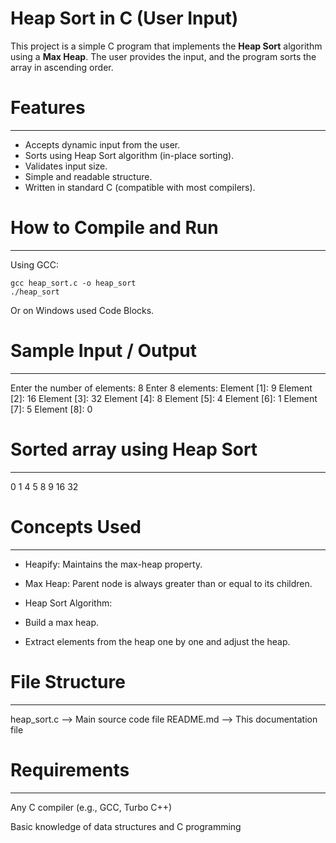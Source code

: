 # Heap Sort in C (User Input)

This project is a simple C program that implements the **Heap Sort** algorithm using a **Max Heap**. The user provides the input, and the program sorts the array in ascending order.


# Features
----------
* Accepts dynamic input from the user.
* Sorts using Heap Sort algorithm (in-place sorting).
* Validates input size.
* Simple and readable structure.
* Written in standard C (compatible with most compilers).


# How to Compile and Run
------------------------
Using GCC:

	gcc heap_sort.c -o heap_sort
	./heap_sort

Or on Windows used Code Blocks.


# Sample Input / Output
-----------------------
Enter the number of elements: 8
Enter 8 elements:
Element [1]: 9
Element [2]: 16
Element [3]: 32
Element [4]: 8
Element [5]: 4
Element [6]: 1
Element [7]: 5
Element [8]: 0


# Sorted array using Heap Sort
------------------------------
0 1 4 5 8 9 16 32


# Concepts Used
---------------
* Heapify: Maintains the max-heap property.

* Max Heap: Parent node is always greater than or equal to its children.

* Heap Sort Algorithm:

* Build a max heap.

* Extract elements from the heap one by one and adjust the heap.


# File Structure
----------------
heap_sort.c       --> Main source code file
README.md         --> This documentation file


# Requirements
--------------
Any C compiler (e.g., GCC, Turbo C++)

Basic knowledge of data structures and C programming
